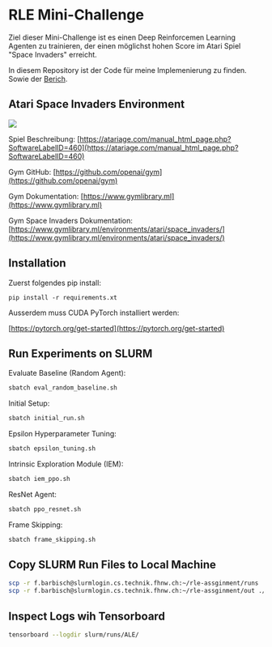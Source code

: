 # RLE Mini-Challenge

Ziel dieser Mini-Challenge ist es einen Deep Reinforcemen Learning Agenten zu trainieren, der einen möglichst hohen Score im Atari Spiel "Space Invaders" erreicht.

In diesem Repository ist der Code für meine Implemenierung zu finden. Sowie der [Berich](Bericht.md).

## Atari Space Invaders Environment

![](https://www.gymlibrary.ml/_images/space_invaders.gif)

Spiel Beschreibung: [https://atariage.com/manual_html_page.php?SoftwareLabelID=460](https://atariage.com/manual_html_page.php?SoftwareLabelID=460)

Gym GitHub: [https://github.com/openai/gym](https://github.com/openai/gym)

Gym Dokumentation: [https://www.gymlibrary.ml](https://www.gymlibrary.ml)

Gym Space Invaders Dokumentation: [https://www.gymlibrary.ml/environments/atari/space_invaders/](https://www.gymlibrary.ml/environments/atari/space_invaders/)


## Installation

Zuerst folgendes pip install:
```
pip install -r requirements.xt
```

Ausserdem muss CUDA PyTorch installiert werden:

[https://pytorch.org/get-started](https://pytorch.org/get-started)


## Run Experiments on SLURM
Evaluate Baseline (Random Agent):
```bash
sbatch eval_random_baseline.sh
```

Initial Setup:
```bash
sbatch initial_run.sh
```

Epsilon Hyperparameter Tuning:
```bash
sbatch epsilon_tuning.sh
```

Intrinsic Exploration Module (IEM):
```bash
sbatch iem_ppo.sh
```

ResNet Agent:
```bash
sbatch ppo_resnet.sh
```

Frame Skipping:
```bash
sbatch frame_skipping.sh
```

## Copy SLURM Run Files to Local Machine

```bash
scp -r f.barbisch@slurmlogin.cs.technik.fhnw.ch:~/rle-assginment/runs ./slurm/
scp -r f.barbisch@slurmlogin.cs.technik.fhnw.ch:~/rle-assginment/out ./slurm/
```

## Inspect Logs wih Tensorboard

```bash
tensorboard --logdir slurm/runs/ALE/ 
```
